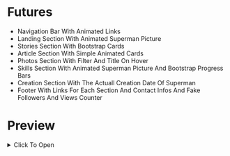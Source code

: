 # Futures
- Navigation Bar With Animated Links
- Landing Section With Animated Superman Picture
- Stories Section With Bootstrap Cards
- Article Section With Simple Animated Cards
- Photos Section With Filter And Title On Hover
- Skills Section With Animated Superman Picture And Bootstrap Progress Bars
- Creation Section With The Actuall Creation Date Of Superman
- Footer With Links For Each Section And Contact Infos And Fake Followers And Views Counter

# Preview
<details>
  <summary>Click To Open</summary>
  
  ## Navbar

  <img width="100%" src="https://i.postimg.cc/W3B4qf21/navbar.png" alt="navbar">

  ## Landing

  <img width="100%" src="https://i.postimg.cc/k5F4Ry2Q/landing.png" alt="landing">

  ## Stories

  <img width="100%" src="https://i.postimg.cc/SRKJhzNW/stories.png" alt="stories">

  ## Articles

  <img width="100%" src="https://i.postimg.cc/d0K30fVQ/article.png" alt="article">

  ## Photos

  <img width="100%" src="https://i.postimg.cc/bJyvx2nK/photos.png" alt="photos">

  ## Skills

  <img width="100%" src="https://i.postimg.cc/FHS1Nvmn/skills.png" alt="skills">

  ## Creation

  <img width="100%" src="https://i.postimg.cc/fTpkGy49/creation.png" alt="creation">

  ## Footer

  <img width="100%" src="https://i.postimg.cc/hPffZxYn/footer.png" alt="footer">

</details>